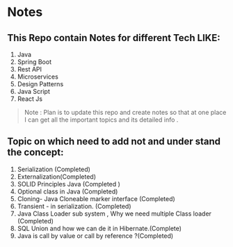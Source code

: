 # Notes

## This Repo contain Notes for different Tech LIKE:

1. Java
2. Spring Boot
3. Rest API
4. Microservices
5. Design Patterns
6. Java Script
7. React Js

> Note : Plan is to update this repo and create notes so that at one place I can get all the important topics and its detailed info .

## Topic on which need to add not and under stand the concept:

1. Serialization (Completed)
2. Externalization(Completed)
3. SOLID Principles Java (Completed )
4. Optional class in Java (Completed)
5. Cloning- Java Cloneable marker interface (Completed)
6. Transient - in serialization. (Completed)
7. Java Class Loader sub system , Why we need multiple Class loader (Completed)
8. SQL Union and how we can de it in Hibernate.(Complete)
9. Java is call by value or call by reference ?(Completed)
